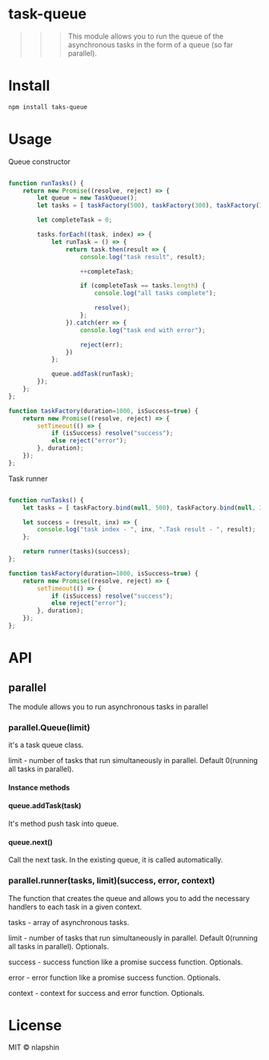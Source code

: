 # task-queue

>>> This module allows you to run the queue of the asynchronous tasks in the form of a queue (so far parallel).

# Install

```sh
npm install taks-queue
```

# Usage

Queue constructor

```js

function runTasks() {
	return new Promise((resolve, reject) => {
		let queue = new TaskQueue();
		let tasks = [ taskFactory(500), taskFactory(300), taskFactory(100) ];

		let completeTask = 0;

		tasks.forEach((task, index) => {
			let runTask = () => {
				return task.then(result => {
					console.log("task result", result);

					++completeTask;

					if (completeTask == tasks.length) {
						console.log("all tasks complete");

						resolve();
					};
				}).catch(err => {
					console.log("task end with error");

					reject(err);
				})
			};

			queue.addTask(runTask);
		});	
	};	
};

function taskFactory(duration=1000, isSuccess=true) {
	return new Promise((resolve, reject) => {
		setTimeout(() => {
			if (isSuccess) resolve("success");
			else reject("error");
		}, duration);
	});
};
```

Task runner

```js

function runTasks() {
	let tasks = [ taskFactory.bind(null, 500), taskFactory.bind(null, 300), taskFactory.bind(null, 100) ];

	let success = (result, inx) => {
		console.log("task index - ", inx, ".Task result - ", result);
	};

	return runner(tasks)(success);
};

function taskFactory(duration=1000, isSuccess=true) {
	return new Promise((resolve, reject) => {
		setTimeout(() => {
			if (isSuccess) resolve("success");
			else reject("error");
		}, duration);
	});
};

```

# API

## parallel

The module allows you to run asynchronous tasks in parallel

### parallel.Queue(limit)

it's a task queue class.

limit - number of tasks that run simultaneously in parallel. Default 0(running all tasks in parallel).

#### Instance methods

#### queue.addTask(task)

It's method push task into queue.

#### queue.next()

Call the next task. In the existing queue, it is called automatically.

### parallel.runner(tasks, limit)(success, error, context)

The function that creates the queue and allows you to add the necessary handlers to each task in a given context.

tasks - array of asynchronous tasks.

limit - number of tasks that run simultaneously in parallel. Default 0(running all tasks in parallel). Optionals.

success - success function like a promise success function. Optionals.

error - error function like a promise success function. Optionals.

context - context for success and error function. Optionals.

# License

MIT © nlapshin
